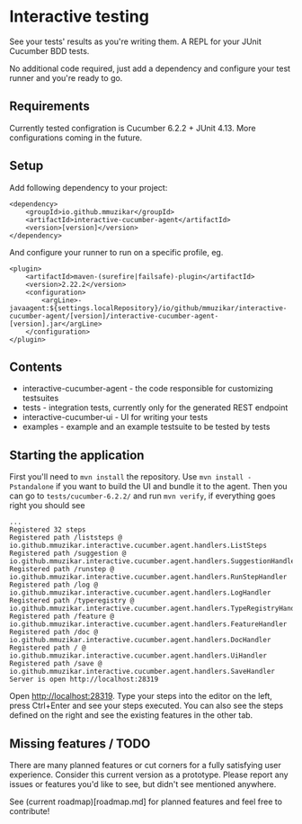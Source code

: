 # Interactive testing 

See your tests' results as you're writing them. A REPL for your JUnit Cucumber BDD tests.

No additional code required, just add a dependency and configure your test runner and you're ready to go.

## Requirements
Currently tested configration is Cucumber 6.2.2 + JUnit 4.13. More configurations coming in the future.

## Setup
Add following dependency to your project: 
```
<dependency>
    <groupId>io.github.mmuzikar</groupId>
    <artifactId>interactive-cucumber-agent</artifactId>
    <version>[version]</version>
</dependency>
```
And configure your runner to run on a specific profile, eg.
```
<plugin>
    <artifactId>maven-(surefire|failsafe)-plugin</artifactId>
    <version>2.22.2</version>
    <configuration>
        <argLine>-javaagent:${settings.localRepository}/io/github/mmuzikar/interactive-cucumber-agent/[version]/interactive-cucumber-agent-[version].jar</argLine>
    </configuration>
</plugin>
```

## Contents
* interactive-cucumber-agent - the code responsible for customizing testsuites 
* tests - integration tests, currently only for the generated REST endpoint
* interactive-cucumber-ui - UI for writing your tests
* examples - example and an example testsuite to be tested by tests

## Starting the application
First you'll need to `mvn install` the repository. Use `mvn install -Pstandalone` if you want to build the UI and bundle it to the agent.
Then you can go to `tests/cucumber-6.2.2/` and run `mvn verify`, if everything goes right you should see
```
...
Registered 32 steps
Registered path /liststeps @ io.github.mmuzikar.interactive.cucumber.agent.handlers.ListSteps
Registered path /suggestion @ io.github.mmuzikar.interactive.cucumber.agent.handlers.SuggestionHandler
Registered path /runstep @ io.github.mmuzikar.interactive.cucumber.agent.handlers.RunStepHandler
Registered path /log @ io.github.mmuzikar.interactive.cucumber.agent.handlers.LogHandler
Registered path /typeregistry @ io.github.mmuzikar.interactive.cucumber.agent.handlers.TypeRegistryHandler
Registered path /feature @ io.github.mmuzikar.interactive.cucumber.agent.handlers.FeatureHandler
Registered path /doc @ io.github.mmuzikar.interactive.cucumber.agent.handlers.DocHandler
Registered path / @ io.github.mmuzikar.interactive.cucumber.agent.handlers.UiHandler
Registered path /save @ io.github.mmuzikar.interactive.cucumber.agent.handlers.SaveHandler
Server is open http://localhost:28319
```
Open [http://localhost:28319](http://localhost:28319). 
Type your steps into the editor on the left, press Ctrl+Enter and see your steps executed.
You can also see the steps defined on the right and see the existing features in the other tab.

## Missing features / TODO
There are many planned features or cut corners for a fully satisfying user experience. Consider this current version as a prototype. 
Please report any issues or features you'd like to see, but didn't see mentioned anywhere. 

See (current roadmap)[roadmap.md] for planned features and feel free to contribute!
